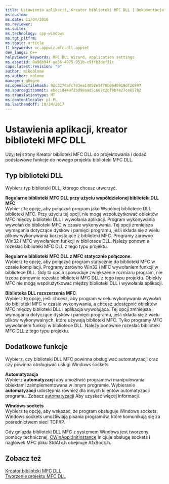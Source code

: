 ```yaml
---
title: Ustawienia aplikacji, Kreator biblioteki MFC DLL | Dokumentacja firmy Microsoft
ms.custom: 
ms.date: 11/04/2016
ms.reviewer: 
ms.suite: 
ms.technology: cpp-windows
ms.tgt_pltfrm: 
ms.topic: article
f1_keywords: vc.appwiz.mfc.dll.appset
dev_langs: C++
helpviewer_keywords: MFC DLL Wizard, application settings
ms.assetid: 0a96b94f-ae36-4975-951b-c9ffb3def21c
caps.latest.revision: "9"
author: mikeblome
ms.author: mblome
manager: ghogen
ms.openlocfilehash: 92c3270afc783ea14052e5f70b0640919df26997
ms.sourcegitcommit: ebec1d449f2bd98aa851667c2bfeb7e27ce657b2
ms.translationtype: MT
ms.contentlocale: pl-PL
ms.lasthandoff: 10/24/2017
---
```

# <a name="application-settings-mfc-dll-wizard"></a>Ustawienia aplikacji, kreator biblioteki MFC DLL
Użyj tej strony Kreator biblioteki MFC DLL do projektowania i dodać podstawowe funkcje do nowego projektu biblioteki MFC DLL.  
  
## <a name="dll-type"></a>Typ biblioteki DLL  
 Wybierz typ biblioteki DLL, którego chcesz utworzyć.  
  
 **Regularne biblioteki MFC DLL przy użyciu współdzielonej biblioteki DLL MFC**  
 Wybierz tę opcję, aby połączyć program jako Wspólnej bibliotece DLL biblioteki MFC. Przy użyciu tej opcji, nie mogą współużytkować obiektów MFC między biblioteki DLL i wywołania aplikacji. Program wykonywania wywołań do biblioteki MFC w czasie wykonywania. Tej opcji zmniejsza wymagania dotyczące dysków i pamięci programu, jeśli składa się z wielu plików wykonywania korzystające z biblioteki MFC. Programy zarówno Win32 i MFC wywołaniem funkcji w bibliotece DLL. Należy ponownie rozesłać biblioteki MFC DLL z tego typu projektu.  
  
 **Regularne biblioteki MFC DLL z MFC statycznie połączone.**  
 Wybierz tę opcję, aby połączyć program statycznie do biblioteki MFC w czasie kompilacji. Programy zarówno Win32 i MFC wywołaniem funkcji w bibliotece DLL. Gdy ta opcja spowoduje zwiększenie rozmiaru program, nie trzeba ponownie rozesłać biblioteki MFC DLL z tego typu projektu. Obiekty MFC nie mogą współużytkować między biblioteki DLL i wywołania aplikacji.  
  
 **Biblioteka DLL rozszerzenia MFC**  
 Wybierz tę opcję, jeśli chcesz, aby program w celu wykonywania wywołań do biblioteki MFC w czasie wykonywania, a chcesz udostępnić obiektów MFC między biblioteki DLL i aplikacja wywołująca. Tej opcji zmniejsza wymagania dotyczące dysków i pamięci programu, jeśli składa się z wielu plików wykonywalnych, które używają biblioteki MFC. Tylko programy MFC wywołaniem funkcji w bibliotece DLL. Należy ponownie rozesłać biblioteki MFC DLL z tego typu projektu.  
  
## <a name="additional-features"></a>Dodatkowe funkcje  
 Wybierz, czy biblioteki DLL MFC powinna obsługiwać automatyzacji oraz czy powinna obsługiwać usługi Windows sockets.  
  
 **Automatyzacja**  
 Wybierz **automatyzacji** aby umożliwić programowi manipulowania obiektami zaimplementowana w innym programie. Wybieranie **automatyzacji** udostępnia również dla innych klientów automatyzacji programu. Zobacz [automatyzacji](../../mfc/automation.md) Aby uzyskać więcej informacji.  
  
 **Windows sockets**  
 Wybierz tę opcję, aby wskazać, że program obsługuje Windows sockets. Windows sockets umożliwiają pisania programów, które komunikują się za pośrednictwem sieci TCP/IP.  
  
 Gdy gniazda biblioteki DLL MFC z systemem Windows jest tworzony pomocy technicznej, [CWinApp::InitInstance](../../mfc/reference/cwinapp-class.md#initinstance) Inicjuje obsługę sockets i nagłówek MFC pliku StdAfx.h obejmuje AfxSock.h.  
  
## <a name="see-also"></a>Zobacz też  
 [Kreator biblioteki MFC DLL](../../mfc/reference/mfc-dll-wizard.md)   
 [Tworzenie projektu MFC DLL](../../mfc/reference/creating-an-mfc-dll-project.md)

